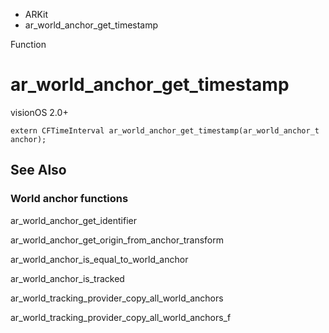 

- ARKit
-  ar_world_anchor_get_timestamp 

Function

# ar_world_anchor_get_timestamp

visionOS 2.0+

``` source
extern CFTimeInterval ar_world_anchor_get_timestamp(ar_world_anchor_t anchor);
```

## See Also

### World anchor functions

ar_world_anchor_get_identifier

ar_world_anchor_get_origin_from_anchor_transform

ar_world_anchor_is_equal_to_world_anchor

ar_world_anchor_is_tracked

ar_world_tracking_provider_copy_all_world_anchors

ar_world_tracking_provider_copy_all_world_anchors_f

